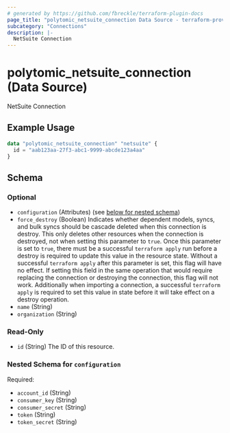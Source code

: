 ```yaml
---
# generated by https://github.com/fbreckle/terraform-plugin-docs
page_title: "polytomic_netsuite_connection Data Source - terraform-provider-polytomic"
subcategory: "Connections"
description: |-
  NetSuite Connection
---
```


# polytomic_netsuite_connection (Data Source)

NetSuite Connection

## Example Usage

```terraform
data "polytomic_netsuite_connection" "netsuite" {
  id = "aab123aa-27f3-abc1-9999-abcde123a4aa"
}
```

<!-- schema generated by tfplugindocs -->
## Schema

### Optional

- `configuration` (Attributes) (see [below for nested schema](#nestedatt--configuration))
- `force_destroy` (Boolean) Indicates whether dependent models, syncs, and bulk syncs should be cascade deleted when this connection is destroy. This only deletes other resources when the connection is destroyed, not when setting this parameter to `true`. Once this parameter is set to `true`, there must be a successful `terraform apply` run before a destroy is required to update this value in the resource state. Without a successful `terraform apply` after this parameter is set, this flag will have no effect. If setting this field in the same operation that would require replacing the connection or destroying the connection, this flag will not work. Additionally when importing a connection, a successful `terraform apply` is required to set this value in state before it will take effect on a destroy operation.
- `name` (String)
- `organization` (String)

### Read-Only

- `id` (String) The ID of this resource.

<a id="nestedatt--configuration"></a>
### Nested Schema for `configuration`

Required:

- `account_id` (String)
- `consumer_key` (String)
- `consumer_secret` (String)
- `token` (String)
- `token_secret` (String)


